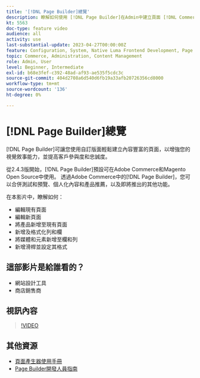 ```yaml
---
title: '[!DNL Page Builder]總覽'
description: 瞭解如何使用 [!DNL Page Builder]在Admin中建立頁面 [!DNL Commerce] 存放頁面。
kt: 5563
doc-type: feature video
audience: all
activity: use
last-substantial-update: 2023-04-27T00:00:00Z
feature: Configuration, System, Native Luma Frontend Development, Page Content
topic: Commerce, Administration, Content Management
role: Admin, User
level: Beginner, Intermediate
exl-id: b68e3fef-c392-48ad-af93-ae535f5cdc3c
source-git-commit: 404d2708a6d540d6fb19a33afb20726356cd8000
workflow-type: tm+mt
source-wordcount: '136'
ht-degree: 0%

---
```


# [!DNL Page Builder]總覽

[!DNL Page Builder]可讓您使用自訂版面輕鬆建立內容豐富的頁面，以增強您的視覺敘事能力，並提高客戶參與度和忠誠度。

從2.4.3版開始，[!DNL Page Builder]預設可在Adobe Commerce和Magento Open Source中使用。 透過Adobe Commerce中的[!DNL Page Builder]，您可以合併測試和預覽、個人化內容和產品推薦，以及即將推出的其他功能。

在本影片中，瞭解如何：

- 編輯現有頁面
- 編輯新頁面
- 將產品新增至現有頁面
- 新增及格式化列和欄
- 將媒體和元素新增至欄和列
- 新增滑桿並設定其格式

## 這部影片是給誰看的？

- 網站設計工具
- 商店銷售商

## 視訊內容

>[!VIDEO](https://video.tv.adobe.com/v/343781?quality=12&learn=on)

## 其他資源

- [頁面產生器使用手冊](https://experienceleague.adobe.com/docs/commerce-admin/page-builder/guide-overview.html?lang=zh-Hant)
- [Page Builder開發人員指南](https://developer.adobe.com/commerce/frontend-core/page-builder/)
